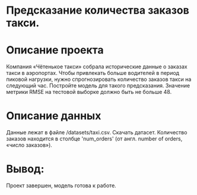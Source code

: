 # Предсказание количества заказов такси.

# Описание проекта

Компания «Чётенькое такси» собрала исторические данные о заказах такси в аэропортах. Чтобы привлекать больше водителей в период пиковой нагрузки, нужно спрогнозировать количество заказов такси на следующий час. Постройте модель для такого предсказания.
Значение метрики RMSE на тестовой выборке должно быть не больше 48.

# Описание данных

Данные лежат в файле /datasets/taxi.csv. Скачать датасет. 
Количество заказов находится в столбце 'num_orders' (от англ. number of orders, «число заказов»).

# Вывод:

Проект завершен, модель готова к работе.